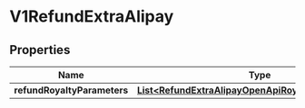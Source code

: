 
# V1RefundExtraAlipay

## Properties
Name | Type | Description | Notes
------------ | ------------- | ------------- | -------------
**refundRoyaltyParameters** | [**List&lt;RefundExtraAlipayOpenApiRoyaltyDetailInfoPojo&gt;**](RefundExtraAlipayOpenApiRoyaltyDetailInfoPojo.md) |  |  [optional]




